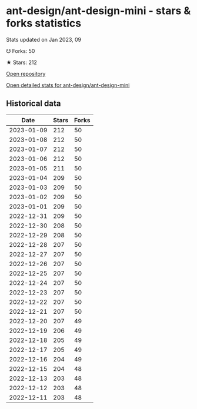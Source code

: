 # ant-design/ant-design-mini - stars & forks statistics

Stats updated on Jan 2023, 09

☋ Forks: 50

★ Stars: 212

[Open repository](https://github.com/ant-design/ant-design-mini)

[Open detailed stats for ant-design/ant-design-mini](https://reviewgithub.com/rep/ant-design/ant-design-mini)

## Historical data
| Date | Stars | Forks |
|------|-------|-------|
| 2023-01-09 | 212 | 50 | 
| 2023-01-08 | 212 | 50 | 
| 2023-01-07 | 212 | 50 | 
| 2023-01-06 | 212 | 50 | 
| 2023-01-05 | 211 | 50 | 
| 2023-01-04 | 209 | 50 | 
| 2023-01-03 | 209 | 50 | 
| 2023-01-02 | 209 | 50 | 
| 2023-01-01 | 209 | 50 | 
| 2022-12-31 | 209 | 50 | 
| 2022-12-30 | 208 | 50 | 
| 2022-12-29 | 208 | 50 | 
| 2022-12-28 | 207 | 50 | 
| 2022-12-27 | 207 | 50 | 
| 2022-12-26 | 207 | 50 | 
| 2022-12-25 | 207 | 50 | 
| 2022-12-24 | 207 | 50 | 
| 2022-12-23 | 207 | 50 | 
| 2022-12-22 | 207 | 50 | 
| 2022-12-21 | 207 | 50 | 
| 2022-12-20 | 207 | 49 | 
| 2022-12-19 | 206 | 49 | 
| 2022-12-18 | 205 | 49 | 
| 2022-12-17 | 205 | 49 | 
| 2022-12-16 | 204 | 49 | 
| 2022-12-15 | 204 | 48 | 
| 2022-12-13 | 203 | 48 | 
| 2022-12-12 | 203 | 48 | 
| 2022-12-11 | 203 | 48 | 

